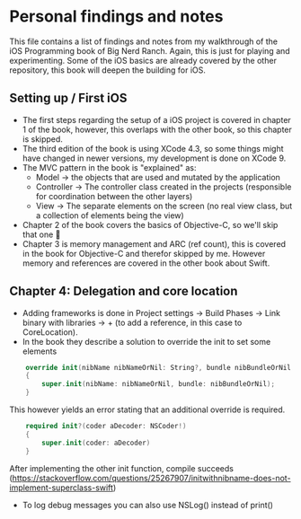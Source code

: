 # Personal findings and notes
This file contains a list of findings and notes from my walkthrough of the iOS Programming book of Big Nerd Ranch. Again, this is just for playing and experimenting. Some of the iOS basics are already covered by the other repository, this book will deepen the building for iOS.

## Setting up / First iOS
- The first steps regarding the setup of a iOS project is covered in chapter 1 of the book, however, this overlaps with the other book, so this chapter is skipped.
- The third edition of the book is using XCode 4.3, so some things might have changed in newer versions, my development is done on XCode 9.
- The MVC pattern in the book is "explained" as: 
    - Model -> the objects that are used and mutated by the application
    - Controller -> The controller class created in the projects (responsible for coordination between the other layers)
    - View -> The separate elements on the screen (no real view class, but a collection of elements being the view)
- Chapter 2 of the book covers the basics of Objective-C, so we'll skip that one 🤠
- Chapter 3 is memory management and ARC (ref count), this is covered in the book for Objective-C and therefor skipped by me. However memory and references are covered in the other book about Swift.

## Chapter 4: Delegation and core location
- Adding frameworks is done in Project settings -> Build Phases -> Link binary with libraries -> + (to add a reference, in this case to CoreLocation).
- In the book they describe a solution to override the init to set some elements
```swift
    override init(nibName nibNameOrNil: String?, bundle nibBundleOrNil: Bundle?)
	{
		super.init(nibName: nibNameOrNil, bundle: nibBundleOrNil);
	}
```
This however yields an error stating that an additional override is required.
```swift	
	required init?(coder aDecoder: NSCoder!)
	{
		super.init(coder: aDecoder)
	}
```
After implementing the other init function, compile succeeds (https://stackoverflow.com/questions/25267907/initwithnibname-does-not-implement-superclass-swift)
- To log debug messages you can also use NSLog() instead of print()

